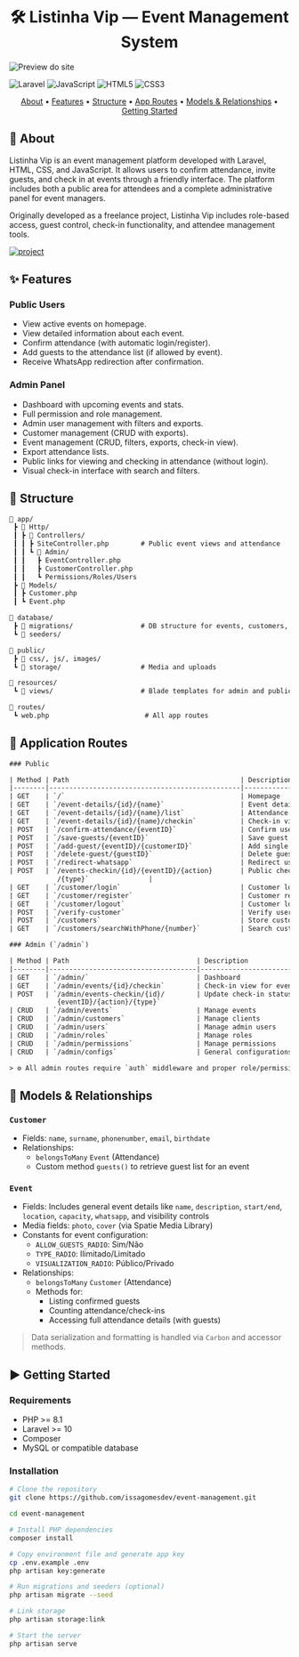 <h1 align="center" style="font-weight: bold;">🛠️ Listinha Vip — Event Management System</h1>

![Preview do site](https://em.byissa.tech/images/preview.png)

![Laravel](https://img.shields.io/badge/laravel-%23FF2D20.svg?style=for-the-badge&logo=laravel&logoColor=white) ![JavaScript](https://img.shields.io/badge/Javascript-000?style=for-the-badge&logo=javascript) ![HTML5](https://img.shields.io/badge/html5-%23E34F26.svg?style=for-the-badge&logo=html5&logoColor=white) ![CSS3](https://img.shields.io/badge/css3-%231572B6.svg?style=for-the-badge&logo=css3&logoColor=white)

<p align="center">
  <a href="#about">About</a> •
  <a href="#features">Features</a> •
  <a href="#structure">Structure</a> •
  <a href="#routes">App Routes</a> •
  <a href="#models--relationships">Models & Relationships</a> •
  <a href="#started">Getting Started</a>
</p>

<h2 id="about">📌 About</h2>

<p>
Listinha Vip is an event management platform developed with Laravel, HTML, CSS, and JavaScript. It allows users to confirm attendance, invite guests, and check in at events through a friendly interface. The platform includes both a public area for attendees and a complete administrative panel for event managers.
</p>

<p>
Originally developed as a freelance project, Listinha Vip includes role-based access, guest control, check-in functionality, and attendee management tools.
</p>

[![project](https://img.shields.io/badge/📱Visit_this_project-000?style=for-the-badge&logo=project)](https://em.byissa.tech/images/preview.png)

<h2 id="features">✨ Features</h2>

### Public Users

- View active events on homepage.
- View detailed information about each event.
- Confirm attendance (with automatic login/register).
- Add guests to the attendance list (if allowed by event).
- Receive WhatsApp redirection after confirmation.

### Admin Panel

- Dashboard with upcoming events and stats.
- Full permission and role management.
- Admin user management with filters and exports.
- Customer management (CRUD with exports).
- Event management (CRUD, filters, exports, check-in view).
- Export attendance lists.
- Public links for viewing and checking in attendance (without login).
- Visual check-in interface with search and filters.

<h2 id="structure">🔖 Structure </h2>

```txt
📂 app/
 ┣ 📂 Http/
 ┃ ┣ 📂 Controllers/
 ┃ ┃ ┣ SiteController.php        # Public event views and attendance
 ┃ ┃ ┗ 📂 Admin/
 ┃ ┃   ┣ EventController.php
 ┃ ┃   ┣ CustomerController.php
 ┃ ┃   ┗ Permissions/Roles/Users
 ┣ 📂 Models/
 ┃ ┣ Customer.php
 ┃ ┗ Event.php

📂 database/
 ┣ 📂 migrations/                 # DB structure for events, customers, guests, attendance
 ┗ 📂 seeders/

📂 public/
 ┣ 📂 css/, js/, images/
 ┗ 📂 storage/                    # Media and uploads

📂 resources/
 ┗ 📂 views/                      # Blade templates for admin and public pages

📂 routes/
 ┗ web.php                        # All app routes
```

<h2 id="routes">📍 Application Routes</h2>

```txt
### Public

| Method | Path                                           | Description                          |
|--------|------------------------------------------------|--------------------------------------|
| GET    | `/`                                            | Homepage                             |
| GET    | `/event-details/{id}/{name}`                   | Event details                        |
| GET    | `/event-details/{id}/{name}/list`              | Attendance list view (protected)     |
| GET    | `/event-details/{id}/{name}/checkin`           | Check-in view (protected)            |
| POST   | `/confirm-attendance/{eventID}`                | Confirm user presence                |
| POST   | `/save-guests/{eventID}`                       | Save guest list                      |
| POST   | `/add-guest/{eventID}/{customerID}`            | Add single guest                     |
| POST   | `/delete-guest/{guestID}`                      | Delete guest                         |
| POST   | `/redirect-whatsapp`                           | Redirect user to WhatsApp            |
| POST   | `/events-checkin/{id}/{eventID}/{action}       | Public check-in logic
            /{type}`               |
| GET    | `/customer/login`                              | Customer login                       |
| GET    | `/customer/register`                           | Customer register                    |
| GET    | `/customer/logout`                             | Customer logout                      |
| POST   | `/verify-customer`                             | Verify user existence and redirect   |
| POST   | `/customers`                                   | Store customer                       |
| GET    | `/customers/searchWithPhone/{number}`          | Search customer by phone             |

### Admin (`/admin`)

| Method | Path                                | Description                          |
|--------|-------------------------------------|--------------------------------------|
| GET    | `/admin/`                           | Dashboard                            |
| GET    | `/admin/events/{id}/checkin`        | Check-in view for event              |
| POST   | `/admin/events-checkin/{id}/        | Update check-in status               |
            {eventID}/{action}/{type}` 
| CRUD   | `/admin/events`                     | Manage events                        |
| CRUD   | `/admin/customers`                  | Manage clients                       |
| CRUD   | `/admin/users`                      | Manage admin users                   |
| CRUD   | `/admin/roles`                      | Manage roles                         |
| CRUD   | `/admin/permissions`                | Manage permissions                   |
| CRUD   | `/admin/configs`                    | General configurations               |

> ⚙️ All admin routes require `auth` middleware and proper role/permission setup.
 ```
 
 <h2 id="models--relationships">🧱 Models & Relationships</h2>

 ### `Customer`
- Fields: `name`, `surname`, `phonenumber`, `email`, `birthdate`
- Relationships:
  - `belongsToMany` `Event` (Attendance)
  - Custom method `guests()` to retrieve guest list for an event

### `Event`
- Fields: Includes general event details like `name`, `description`, `start/end`, `location`, `capacity`, `whatsapp`, and visibility controls
- Media fields: `photo`, `cover` (via Spatie Media Library)
- Constants for event configuration: 
  - `ALLOW_GUESTS_RADIO`: Sim/Não
  - `TYPE_RADIO`: Ilimitado/Limitado
  - `VISUALIZATION_RADIO`: Público/Privado
- Relationships:
  - `belongsToMany` `Customer` (Attendance)
  - Methods for:
    - Listing confirmed guests
    - Counting attendance/check-ins
    - Accessing full attendance details (with guests)

> Data serialization and formatting is handled via `Carbon` and accessor methods.
 
 <h2 id="started">▶️ Getting Started</h2>

 ### Requirements

- PHP >= 8.1
- Laravel >= 10
- Composer
- MySQL or compatible database

### Installation

```bash
# Clone the repository
git clone https://github.com/issagomesdev/event-management.git

cd event-management

# Install PHP dependencies
composer install

# Copy environment file and generate app key
cp .env.example .env
php artisan key:generate

# Run migrations and seeders (optional)
php artisan migrate --seed

# Link storage
php artisan storage:link

# Start the server
php artisan serve
```
